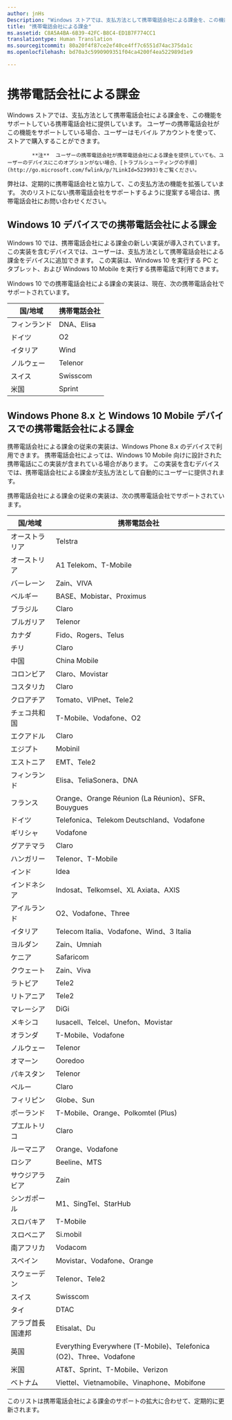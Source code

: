```yaml
---
author: jnHs
Description: "Windows ストアでは、支払方法として携帯電話会社による課金を、この機能をサポートしている携帯電話会社に提供しています。"
title: "携帯電話会社による課金"
ms.assetid: C8A5A4BA-6B39-42FC-B8C4-ED1B7F774CC1
translationtype: Human Translation
ms.sourcegitcommit: 80a20f4f87ce2ef40ce4ff7c6551d74ac375da1c
ms.openlocfilehash: bd70a3c5990909351f04ca4200f4ea522989d1e9

---
```


# 携帯電話会社による課金


Windows ストアでは、支払方法として携帯電話会社による課金を、この機能をサポートしている携帯電話会社に提供しています。 ユーザーの携帯電話会社がこの機能をサポートしている場合、ユーザーはモバイル アカウントを使って、ストアで購入することができます。

> 
            **注**  ユーザーの携帯電話会社が携帯電話会社による課金を提供していても、ユーザーのデバイスにこのオプションがない場合、[トラブルシューティングの手順](http://go.microsoft.com/fwlink/p/?LinkId=523993)をご覧ください。

 

弊社は、定期的に携帯電話会社と協力して、この支払方法の機能を拡張しています。 次のリストにない携帯電話会社をサポートするように提案する場合は、携帯電話会社にお問い合わせください。

## Windows 10 デバイスでの携帯電話会社による課金


Windows 10 では、携帯電話会社による課金の新しい実装が導入されています。 この実装を含むデバイスでは、ユーザーは、支払方法として携帯電話会社による課金をデバイスに追加できます。 この実装は、Windows 10 を実行する PC とタブレット、および Windows 10 Mobile を実行する携帯電話で利用できます。

Windows 10 での携帯電話会社による課金の実装は、現在、次の携帯電話会社でサポートされています。

| 国/地域 | 携帯電話会社 |
|----------------|------------------|
| フィンランド        | DNA、Elisa       |
| ドイツ        | O2               |
| イタリア          | Wind             |
| ノルウェー         | Telenor          |
| スイス    | Swisscom         |
| 米国  | Sprint           |

 

## Windows Phone 8.x と Windows 10 Mobile デバイスでの携帯電話会社による課金


携帯電話会社による課金の従来の実装は、Windows Phone 8.x のデバイスで利用できます。 携帯電話会社によっては、Windows 10 Mobile 向けに設計された携帯電話にこの実装が含まれている場合があります。 この実装を含むデバイスでは、携帯電話会社による課金が支払方法として自動的にユーザーに提供されます。

携帯電話会社による課金の従来の実装は、次の携帯電話会社でサポートされています。

| 国/地域       | 携帯電話会社                                                   |
|----------------------|--------------------------------------------------------------------|
| オーストラリア            | Telstra                                                            |
| オーストリア              | A1 Telekom、T-Mobile                                               |
| バーレーン              | Zain、VIVA                                                         |
| ベルギー              | BASE、Mobistar、Proximus                                                     |
| ブラジル               | Claro                                                              |
| ブルガリア             | Telenor                                                            |
| カナダ               | Fido、Rogers、Telus                                                |
| チリ                | Claro                                                              |
| 中国                | China Mobile                                                       |
| コロンビア             | Claro、Movistar                                                    |
| コスタリカ           | Claro                                                              |
| クロアチア              | Tomato、VIPnet、Tele2                                              |
| チェコ共和国       | T-Mobile、Vodafone、O2                                             |
| エクアドル              | Claro                                                              |
| エジプト                | Mobinil                                                            |
| エストニア              | EMT、Tele2                                                         |
| フィンランド              | Elisa、TeliaSonera、DNA                                            |
| フランス               | Orange、Orange Réunion (La Réunion)、SFR、Bouygues                 |
| ドイツ              | Telefonica、Telekom Deutschland、Vodafone                          |
| ギリシャ               | Vodafone                                                           |
| グアテマラ            | Claro                                                              |
| ハンガリー              | Telenor、T-Mobile                                                  |
| インド                | Idea                                                               |
| インドネシア            | Indosat、Telkomsel、XL Axiata、AXIS                                |
| アイルランド              | O2、Vodafone、Three                                                      |
| イタリア                | Telecom Italia、Vodafone、Wind、3 Italia                           |
| ヨルダン               | Zain、Umniah                                                       |
| ケニア                | Safaricom                                                          |
| クウェート               | Zain、Viva                                                         |
| ラトビア               | Tele2                                                              |
| リトアニア            | Tele2                                                              |
| マレーシア             | DiGi                                                               |
| メキシコ               | Iusacell、Telcel、Unefon、Movistar                                 |
| オランダ          | T-Mobile、Vodafone                                                 |
| ノルウェー               | Telenor                                                            |
| オマーン                 | Ooredoo                                                            |
| パキスタン             | Telenor                                                            |
| ペルー                 | Claro                                                              |
| フィリピン          | Globe、Sun                                                         |
| ポーランド               | T-Mobile、Orange、Polkomtel (Plus)                                 |
| プエルトリコ          | Claro                                                              |
| ルーマニア              | Orange、Vodafone                                                   |
| ロシア               | Beeline、MTS                                                          |
| サウジアラビア         | Zain                                                               |
| シンガポール            | M1、SingTel、StarHub                                               |
| スロバキア             | T-Mobile                                                           |
| スロベニア             | Si.mobil                                                           |
| 南アフリカ         | Vodacom                                                            |
| スペイン                | Movistar、Vodafone、Orange                                         |
| スウェーデン               | Telenor、Tele2                                                     |
| スイス          | Swisscom                                                           |
| タイ             | DTAC                                                               |
| アラブ首長国連邦 | Etisalat、Du                                                       |
| 英国       | Everything Everywhere (T-Mobile)、Telefonica (O2)、Three、Vodafone |
| 米国        | AT&T、Sprint、T-Mobile、Verizon                                    |
| ベトナム              | Viettel、Vietnamobile、Vinaphone、Mobifone                         |

 

このリストは携帯電話会社による課金のサポートの拡大に合わせて、定期的に更新されます。

 

 







<!--HONumber=Jun16_HO5-->


